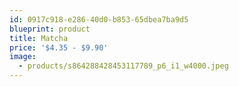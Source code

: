 ```yaml
---
id: 0917c918-e286-40d0-b853-65dbea7ba9d5
blueprint: product
title: Matcha
price: '$4.35 - $9.90'
image:
  - products/s864288428453117789_p6_i1_w4000.jpeg
---
```

